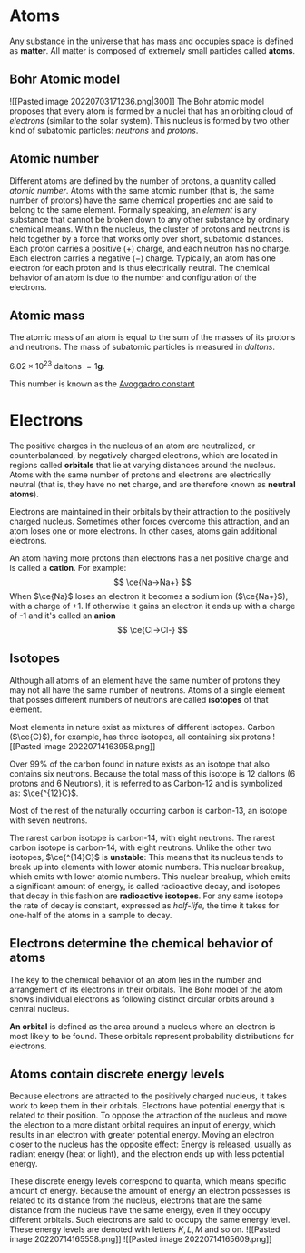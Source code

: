 # Atoms
Any substance in the universe that has mass and occupies space is defined as **matter**. All matter is composed of extremely small particles called **atoms**.

## Bohr Atomic model
![[Pasted image 20220703171236.png|300]]
The Bohr atomic model proposes that every atom is formed by a nuclei that has an orbiting cloud of *electrons* (similar to the solar system). This nucleus is formed by two other kind of subatomic particles: *neutrons* and *protons*. 

## Atomic number
Different atoms are defined by the number of protons, a quantity called *atomic number*. Atoms with the same atomic number (that is, the same number of protons) have the same chemical properties and are said to belong to the same element. Formally speaking, an *element* is any substance that cannot be broken down to any other substance by ordinary chemical means.
Within the nucleus, the cluster of protons and neutrons is held together by a force that works only over short, subatomic distances. Each proton carries a positive ($+$) charge, and each neutron has no charge. Each electron carries a negative ($-$) charge. 
Typically, an atom has one electron for each proton and is thus electrically neutral. The chemical behavior of an atom is due to the number and configuration of the electrons.

## Atomic mass 
The atomic mass of an atom is equal to the sum of the masses of its protons and neutrons. The mass of subatomic particles is measured in *daltons*. 

$6.02\times10^{23}$ daltons $=1$**g**.  

This number is known as the [Avoggadro constant](https://en.wikipedia.org/wiki/Avogadro_constant)

# Electrons
The positive charges in the nucleus of an atom are neutralized, or counterbalanced, by negatively charged electrons, which are located in regions called **orbitals** that lie at varying distances around the nucleus. Atoms with the same number of protons and electrons are electrically neutral (that is, they have no net charge, and are therefore known as **neutral atoms**). 

Electrons are maintained in their orbitals by their attraction to the positively charged nucleus. Sometimes other forces overcome this attraction, and an atom loses one or more electrons. In other cases, atoms gain additional electrons.

An atom having more protons than electrons has a net positive charge and is called a **cation**. For example:
$$
\ce{Na->Na+}
$$
When $\ce{Na}$ loses an electron it becomes a sodium ion ($\ce{Na+}$), with a charge of $+1$. If otherwise it gains an electron it ends up with a  charge of -1 and it's called an **anion**
$$
\ce{Cl->Cl-}
$$

## Isotopes
Although all atoms of an element have the same number of protons they may not all have the same number of neutrons. Atoms of a single element that posses different numbers of neutrons are called **isotopes** of that element.

Most elements in nature exist as mixtures of different isotopes. Carbon ($\ce{C}$), for example, has three isotopes, all containing six protons
![[Pasted image 20220714163958.png]]

Over $99\%$ of the carbon found in nature exists as an isotope that also contains six neutrons. Because the total mass of this isotope is $12$ daltons (6 protons and 6 Neutrons), it is referred to as Carbon-12 and is symbolized as: $\ce{^{12}C}$.

Most of the rest of the naturally occurring carbon is carbon-13, an isotope with seven neutrons. 

The rarest carbon isotope is carbon-14, with eight neutrons. The rarest carbon isotope is carbon-14, with eight neutrons. Unlike the other two isotopes, $\ce{^{14}C}$ is **unstable**: This means that its nucleus tends to break up into elements with lower atomic numbers. This nuclear breakup, which emits with lower atomic numbers. This nuclear breakup, which emits a significant amount of energy, is called radioactive decay, and isotopes that decay in this fashion are **radioactive isotopes**. For any same isotope the rate of decay is constant, expressed as *half-life*, the time it takes for one-half of the atoms in a sample to decay. 

## Electrons determine the chemical behavior of atoms
The key to the chemical behavior of an atom lies in the number and arrangement of its electrons in their orbitals. The Bohr model of the atom shows individual electrons as following distinct circular orbits around a central nucleus.

**An orbital** is defined as the area around a nucleus where an electron is most likely to be found. These orbitals represent probability distributions for electrons.

## Atoms contain discrete energy levels
Because electrons are attracted to the positively charged nucleus, it takes work to keep them in their orbitals. Electrons have potential energy that is related to their position. To oppose the attraction of the nucleus and move the electron to a more distant orbital requires an input of energy, which results in an electron with greater potential energy. Moving an electron closer to the nucleus has the opposite effect: Energy is released, usually as radiant energy (heat or light), and the electron ends up with less potential energy.

These discrete energy levels correspond to quanta, which means specific amount of energy. Because the amount of energy an electron possesses is related to its distance from the nucleus, electrons that are the same distance from the nucleus have the same energy, even if they occupy different orbitals. Such electrons are said to occupy the same energy level. 
These energy levels are denoted with letters $K,L,M$ and so on.
![[Pasted image 20220714165558.png]]
![[Pasted image 20220714165609.png]]

